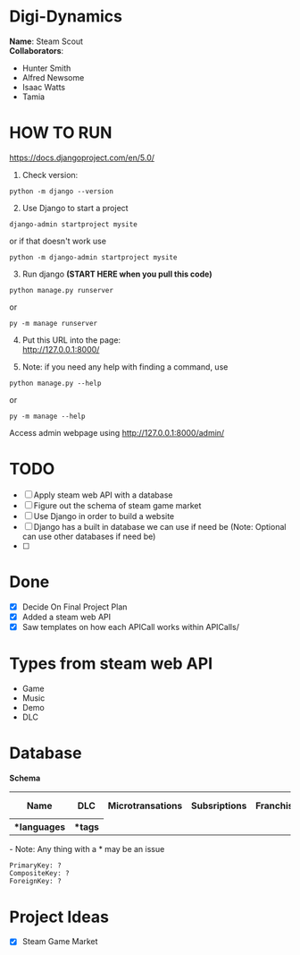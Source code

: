 # Digi-Dynamics
**Name**: Steam Scout <br>
**Collaborators**:  
- Hunter Smith
- Alfred Newsome
- Isaac Watts
- Tamia

# HOW TO RUN
<a href="https://docs.djangoproject.com/en/5.0/">https://docs.djangoproject.com/en/5.0/ </a>

1) Check version:
  ```
  python -m django --version
  ```
2) Use Django to start a project
  ```
  django-admin startproject mysite
  ```
  or if that doesn't work use  
  ```
  python -m django-admin startproject mysite
  ```
3) Run django **(START HERE when you pull this code)**
  ```
  python manage.py runserver
  ```
  or 
  ```
  py -m manage runserver
  ```
4) Put this URL into the page:
  <a href = "http://127.0.0.1:8000/"><br>http://127.0.0.1:8000/</a>

5) Note: if you need any help with finding a command, use
```
python manage.py --help
```
or 
```
py -m manage --help
```
Access admin webpage using <a href="http://127.0.0.1:8000/admin/">http://127.0.0.1:8000/admin/</a>
# TODO
- [ ] Apply steam web API with a database
- [ ] Figure out the schema of steam game market
- [ ] Use Django in order to build a website
- [ ] Django has a built in database we can use if need be (Note: Optional can use other databases if need be)
- [ ] 

# Done
- [x] Decide On Final Project Plan
- [x] Added a steam web API
- [x] Saw templates on how each APICall works within APICalls/

# Types from steam web API
<ul>
  <li>Game</li>
  <li>Music</li>
  <li>Demo</li>
  <li>DLC</li>
</ul>

# Database
<b>Schema</b>
<table>
  <tr>
    <th>Name</th>
    <th>DLC</th>
    <th>Microtransations</th>
    <th>Subsriptions</th>
    <th>Franchise</th>
    <th>Base_price</th>
    <th>Current_Price</th>
    <th>Country</th>
    <th>Developer </th>
    <th>Publisher</th>
    <th>Genre</th>
    <th>Rating</th>
    <th>Review</th>
    <th>Release_data</th>
    <th>Top Seller</th>
    <th>ControllerSupport</th>
    <th>Images</th>
    <th>Trailers</th>
    <th> *Platform</tr>
    <th> *languages </th>
    <th> *tags </th>
  </tr>
</table>
- Note: Any thing with a * may be an issue

```
PrimaryKey: ?
CompositeKey: ?
ForeignKey: ?
```
# Project Ideas
- [x] Steam Game Market
